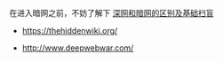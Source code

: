 在进入暗网之前，不妨了解下 [深网和暗网的区别及基础扫盲](https://loremwalker.github.io/fq-book/#/abc/darkweb)

* https://thehiddenwiki.org/

* http://www.deepwebwar.com/

